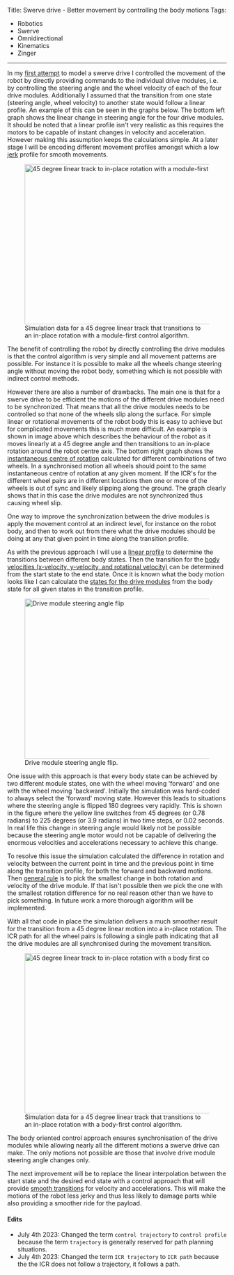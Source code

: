 Title: Swerve drive - Better movement by controlling the body motions
Tags:

- Robotics
- Swerve
- Omnidirectional
- Kinematics
- Zinger

---

In my [first attempt](/posts/Swerve-drive-kinematics-simulation) to model a swerve drive I controlled
the movement of the robot by directly providing commands to the individual drive modules, i.e. by
controlling the steering angle and the wheel velocity of each of the four drive modules. Additionally
I assumed that the transition from one state (steering angle, wheel velocity) to another state would
follow a linear profile. An example of this can be seen in the graphs below. The bottom left graph shows
the linear change in steering angle for the four drive modules. It should be noted that a linear
profile isn't very realistic as this requires the motors to be capable of instant changes in velocity
and acceleration. However making this assumption keeps the calculations simple. At a later stage I
will be encoding different movement profiles amongst which a low
[jerk](https://en.wikipedia.org/wiki/Jerk_(physics)) profile for smooth movements.

<figure style="float:middle">
  <a href="/assets/images/robotics/swerve/swerve_sim_45_linear_to_inplace_rotation.png" target="_blank">
    <img
        alt="45 degree linear track to in-place rotation with a module-first control algorithm"
        src="/assets/images/robotics/swerve/swerve_sim_45_linear_to_inplace_rotation.png"
        width="840"
        height="368"/>
  </a>
  <figcaption>
    Simulation data for a 45 degree linear track that transitions to an in-place rotation with a
    module-first control algorithm.
  </figcaption>
</figure>

The benefit of controlling the robot by directly controlling the drive modules is that the control
algorithm is very simple and all movement patterns are possible. For instance it is possible to make
all the wheels change steering angle without moving the robot body, something which is not possible
with indirect control methods.

However there are also a number of drawbacks. The main one is that
for a swerve drive to be efficient the motions of the different drive modules need to be synchronized.
That means that all the drive modules needs to be controlled so that none of the wheels slip along
the surface. For simple linear or rotational movements of the robot body this is easy to achieve but
for complicated movements this is much more difficult. An example is shown in image above which
describes the behaviour of the robot as it moves linearly at a 45 degree angle and then transitions
to an in-place rotation around the robot centre axis. The bottom right graph shows the
[instantaneous centre of rotation](https://en.wikipedia.org/wiki/Instant_centre_of_rotation) calculated
for different combinations of two wheels. In a synchronised motion all wheels should point to the same
instantaneous centre of rotation at any given moment. If the ICR's for the different wheel pairs are
in different locations then one or more of the wheels is out of sync and likely slipping along
the ground. The graph clearly shows that in this case the drive modules are not synchronized thus
causing wheel slip.

One way to improve the synchronization between the drive modules is apply the movement control at
an indirect level, for instance on the robot body, and then to work out from there what the drive modules
should be doing at any that given point in time along the transition profile.

As with the previous approach I will use a
[linear profile](https://github.com/pvandervelde/basic-swerve-sim/blob/103b321c471ced6c8865680d1e550ab4f5893526/swerve_controller/profile.py#L47)
to determine the transitions between different body states. Then the transition for the
[body velocities (x-velocity, y-velocity, and rotational velocity)](https://github.com/pvandervelde/basic-swerve-sim/blob/103b321c471ced6c8865680d1e550ab4f5893526/swerve_controller/trajectory.py#L42)
can be determined from the start state to the end state. Once it is known what
the body motion looks like I can calculate the
[states for the drive modules](https://github.com/pvandervelde/basic-swerve-sim/blob/103b321c471ced6c8865680d1e550ab4f5893526/swerve_controller/multi_wheel_steering_controller.py#L100)
from the body state for all given states in the transition profile.

<figure style="float:middle">
  <a href="/assets/images/robotics/swerve/serve_sim_module_flip_steering_angle.png" target="_blank">
    <img
        alt="Drive module steering angle flip"
        src="/assets/images/robotics/swerve/serve_sim_module_flip_steering_angle.png"
        width="840"
        height="368"/>
  </a>
  <figcaption>
    Drive module steering angle flip.
  </figcaption>
</figure>

One issue with this approach is that every body state can be achieved by two different module states,
one with the wheel moving 'forward' and one with the wheel moving 'backward'. Initially the simulation
was hard-coded to always select the 'forward' moving state. However this leads to situations where
the steering angle is flipped 180 degrees very rapidly. This is shown in the figure where the yellow
line switches from 45 degrees (or 0.78 radians) to 225 degrees (or 3.9 radians) in two time steps, or
0.02 seconds. In real life this change in steering angle would likely not be possible because the
steering angle motor would not be capable of delivering the enormous velocities and accelerations
necessary to achieve this change.

To resolve this issue the simulation calculated the difference in rotation and velocity between the
current point in time and the previous point in time along the transition profile, for both the
forward and backward motions. Then [general rule](https://github.com/pvandervelde/basic-swerve-sim/blob/103b321c471ced6c8865680d1e550ab4f5893526/swerve_controller/multi_wheel_steering_controller.py#L140)
is to pick the smallest change in both rotation and velocity of the drive module. If that isn't
possible then we pick the one with the smallest rotation difference for no real reason other than we
have to pick something. In future work a more thorough algorithm will be implemented.

With all that code in place the simulation delivers a much smoother result for the transition from
a 45 degree linear motion into a in-place rotation. The ICR path for all the wheel pairs is
following a single path indicating that all the drive modules are all synchronised during the
movement transition.

<figure style="float:middle">
  <a href="/assets/images/robotics/swerve/swerve_sim_body_first_45_linear_to_inplace_rotation.png" target="_blank">
    <img
        alt="45 degree linear track to in-place rotation with a body first control algorithm"
        src="/assets/images/robotics/swerve/swerve_sim_body_first_45_linear_to_inplace_rotation.png"
        width="840"
        height="368"/>
  </a>
  <figcaption>
    Simulation data for a 45 degree linear track that transitions to an in-place rotation with a
    body-first control algorithm.
  </figcaption>
</figure>

The body oriented control approach ensures synchronisation of the drive modules while allowing
nearly all the different motions a swerve drive can make. The only motions not possible are those
that involve drive module steering angle changes only.

The next improvement will be to replace the linear interpolation between the start state and the
desired end state with a control approach that will provide
[smooth transitions](https://en.wikipedia.org/wiki/Jerk_(physics)#In_motion_control) for velocity and
accelerations. This will make the motions of the robot less jerky and thus less likely to damage
parts while also providing a smoother ride for the payload.

#### Edits

- July 4th 2023: Changed the term `control trajectory` to `control profile` because the term
  `trajectory` is generally reserved for path planning situations.
- July 4th 2023: Changed the term `ICR trajectory` to `ICR path` because the the ICR does not
  follow a trajectory, it follows a path.
